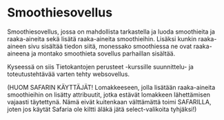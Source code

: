 # Smoothiesovellus

Smoothiesovellus, jossa on mahdollista tarkastella ja luoda smoothieita 
ja raaka-aineita sekä lisätä raaka-aineita smoothieihin. 
Lisäksi kunkin raaka-aineen sivu sisältää tiedon siitä, monessako smoothiessa
ne ovat raaka-aineena ja montako smoothieta sovellus parhaillan sisältää.

Kyseessä on siis Tietokantojen perusteet -kurssille suunnittelu- 
ja toteutustehtävää varten tehty websovellus.

(HUOM SAFARIN KÄYTTÄJÄT! Lomakkeeseen, jolla lisätään raaka-aineita 
smoothieihin on lisätty attribuutit, jotka estävät lomakkeen lähettämisen
 vajaasti täytettynä. Nämä eivät kuitenkaan välttämättä toimi SAFARILLA, 
joten jos käytät Safaria ole kiltti äläkä jätä select-valikoita tyhjäksi!)


